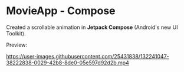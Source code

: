 # MovieApp - Compose

Created a scrollable animation in **Jetpack Compose** (Android's new UI Toolkit). 

Preview: 

https://user-images.githubusercontent.com/25431838/132241047-38222838-0029-42b8-8de0-05e597d92d2b.mp4


